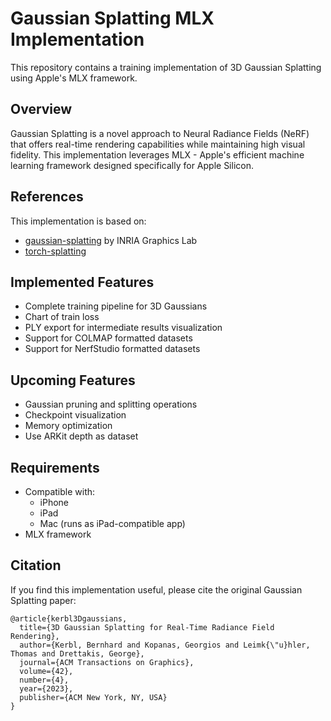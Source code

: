 # Gaussian Splatting MLX Implementation

This repository contains a training implementation of 3D Gaussian Splatting using Apple's MLX framework.

## Overview

Gaussian Splatting is a novel approach to Neural Radiance Fields (NeRF) that offers real-time rendering capabilities while maintaining high visual fidelity. This implementation leverages MLX - Apple's efficient machine learning framework designed specifically for Apple Silicon.

## References

This implementation is based on:
* [gaussian-splatting](https://github.com/graphdeco-inria/gaussian-splatting) by INRIA Graphics Lab
* [torch-splatting](https://github.com/hbb1/torch-splatting)

## Implemented Features

* Complete training pipeline for 3D Gaussians
* Chart of train loss
* PLY export for intermediate results visualization
* Support for COLMAP formatted datasets
* Support for NerfStudio formatted datasets

## Upcoming Features

* Gaussian pruning and splitting operations
* Checkpoint visualization
* Memory optimization
* Use ARKit depth as dataset

## Requirements

* Compatible with:
  * iPhone
  * iPad
  * Mac (runs as iPad-compatible app)
* MLX framework

## Citation

If you find this implementation useful, please cite the original Gaussian Splatting paper:

```
@article{kerbl3Dgaussians,
  title={3D Gaussian Splatting for Real-Time Radiance Field Rendering},
  author={Kerbl, Bernhard and Kopanas, Georgios and Leimk{\"u}hler, Thomas and Drettakis, George},
  journal={ACM Transactions on Graphics},
  volume={42},
  number={4},
  year={2023},
  publisher={ACM New York, NY, USA}
}
```

